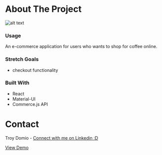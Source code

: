 # About The Project
![alt text](https://live.staticflickr.com/65535/51645145748_ecb08293c1_b.jpg)




### Usage

An e-commerce application for users who wants to shop for coffee online.

### Stretch Goals
* checkout functionality

### Built With
* React
* Material-UI
* Commerce.js API


# Contact
Troy Domio - <a href="https://www.linkedin.com/in/troydomio/" target="_blank">Connect with me on Linkedin :D </a>

<a href="https://troydomio.github.io/e-commerce-shopping-cart/" target="_blank">View Demo</a>
